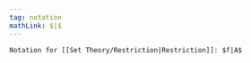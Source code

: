 ```yaml
---
tag: notation
mathLink: $|$
---
```

```ad-not
Notation for [[Set Theory/Restriction|Restriction]]: $f|A$
```

